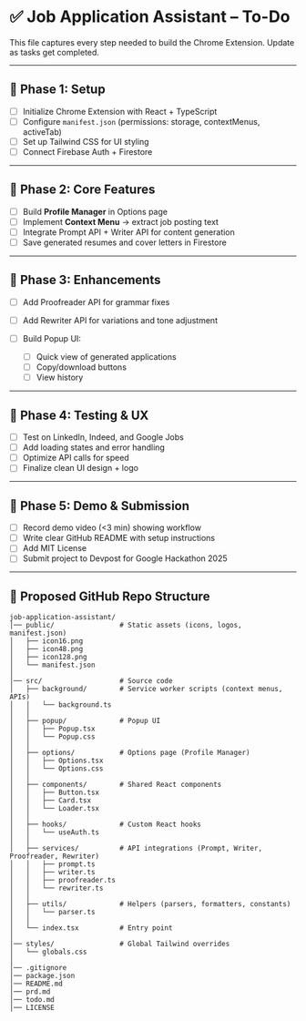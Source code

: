 # ✅ Job Application Assistant – To-Do

This file captures every step needed to build the Chrome Extension. Update as tasks get completed.

---

## 📌 Phase 1: Setup

* [ ] Initialize Chrome Extension with React + TypeScript
* [ ] Configure `manifest.json` (permissions: storage, contextMenus, activeTab)
* [ ] Set up Tailwind CSS for UI styling
* [ ] Connect Firebase Auth + Firestore

---

## 📌 Phase 2: Core Features

* [ ] Build **Profile Manager** in Options page
* [ ] Implement **Context Menu** → extract job posting text
* [ ] Integrate Prompt API + Writer API for content generation
* [ ] Save generated resumes and cover letters in Firestore

---

## 📌 Phase 3: Enhancements

* [ ] Add Proofreader API for grammar fixes
* [ ] Add Rewriter API for variations and tone adjustment
* [ ] Build Popup UI:

  * [ ] Quick view of generated applications
  * [ ] Copy/download buttons
  * [ ] View history

---

## 📌 Phase 4: Testing & UX

* [ ] Test on LinkedIn, Indeed, and Google Jobs
* [ ] Add loading states and error handling
* [ ] Optimize API calls for speed
* [ ] Finalize clean UI design + logo

---

## 📌 Phase 5: Demo & Submission

* [ ] Record demo video (<3 min) showing workflow
* [ ] Write clear GitHub README with setup instructions
* [ ] Add MIT License
* [ ] Submit project to Devpost for Google Hackathon 2025

---

## 📁 Proposed GitHub Repo Structure

```
job-application-assistant/
│── public/                # Static assets (icons, logos, manifest.json)
│   ├── icon16.png
│   ├── icon48.png
│   ├── icon128.png
│   └── manifest.json
│
│── src/                   # Source code
│   ├── background/        # Service worker scripts (context menus, APIs)
│   │   └── background.ts
│   │
│   ├── popup/             # Popup UI
│   │   ├── Popup.tsx
│   │   └── Popup.css
│   │
│   ├── options/           # Options page (Profile Manager)
│   │   ├── Options.tsx
│   │   └── Options.css
│   │
│   ├── components/        # Shared React components
│   │   ├── Button.tsx
│   │   ├── Card.tsx
│   │   └── Loader.tsx
│   │
│   ├── hooks/             # Custom React hooks
│   │   └── useAuth.ts
│   │
│   ├── services/          # API integrations (Prompt, Writer, Proofreader, Rewriter)
│   │   ├── prompt.ts
│   │   ├── writer.ts
│   │   ├── proofreader.ts
│   │   └── rewriter.ts
│   │
│   ├── utils/             # Helpers (parsers, formatters, constants)
│   │   └── parser.ts
│   │
│   └── index.tsx          # Entry point
│
│── styles/                # Global Tailwind overrides
│   └── globals.css
│
│── .gitignore
│── package.json
│── README.md
│── prd.md
│── todo.md
│── LICENSE

